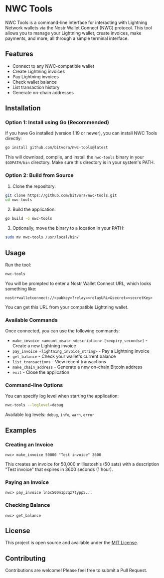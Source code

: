 # NWC Tools

NWC Tools is a command-line interface for interacting with Lightning Network wallets via the Nostr Wallet Connect (NWC) protocol. This tool allows you to manage your Lightning wallet, create invoices, make payments, and more, all through a simple terminal interface.

## Features

- Connect to any NWC-compatible wallet
- Create Lightning invoices
- Pay Lightning invoices
- Check wallet balance
- List transaction history
- Generate on-chain addresses

## Installation

### Option 1: Install using Go (Recommended)

If you have Go installed (version 1.19 or newer), you can install NWC Tools directly:

```bash
go install github.com/bitvora/nwc-tools@latest
```

This will download, compile, and install the `nwc-tools` binary in your `$GOPATH/bin` directory. Make sure this directory is in your system's PATH.

### Option 2: Build from Source

1. Clone the repository:

```bash
git clone https://github.com/bitvora/nwc-tools.git
cd nwc-tools
```

2. Build the application:

```bash
go build -o nwc-tools
```

3. Optionally, move the binary to a location in your PATH:

```bash
sudo mv nwc-tools /usr/local/bin/
```

## Usage

Run the tool:

```bash
nwc-tools
```

You will be prompted to enter a Nostr Wallet Connect URL, which looks something like:
```
nostr+walletconnect://<pubkey>?relay=<relayURL>&secret=<secretKey>
```

You can get this URL from your compatible Lightning wallet.

### Available Commands

Once connected, you can use the following commands:

- `make_invoice <amount_msat> <description> [<expiry_seconds>]` - Create a new Lightning invoice
- `pay_invoice <lightning_invoice_string>` - Pay a Lightning invoice
- `get_balance` - Check your wallet's current balance
- `list_transactions` - View recent transactions
- `make_chain_address` - Generate a new on-chain Bitcoin address
- `exit` - Close the application

### Command-line Options

You can specify log level when starting the application:

```bash
nwc-tools --loglevel=debug
```

Available log levels: `debug`, `info`, `warn`, `error`

## Examples

### Creating an Invoice

```
nwc> make_invoice 50000 "Test invoice" 3600
```
This creates an invoice for 50,000 millisatoshis (50 sats) with a description "Test invoice" that expires in 3600 seconds (1 hour).

### Paying an Invoice

```
nwc> pay_invoice lnbc500n1p3qz7typp5...
```

### Checking Balance

```
nwc> get_balance
```

## License

This project is open source and available under the [MIT License](LICENSE.md).

## Contributing

Contributions are welcome! Please feel free to submit a Pull Request.
